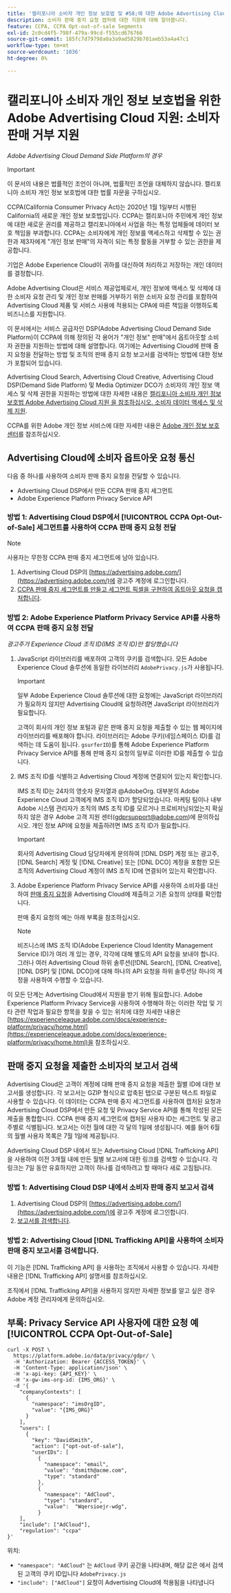```yaml
---
title: '캘리포니아 소비자 개인 정보 보호법 및 #58;에 대한 Adobe Advertising Cloud 지원 소비자 판매 중지 지원'
description: 소비자 판매 중지 요청 캡처에 대한 지원에 대해 알아봅니다.
feature: CCPA, CCPA Opt-out-of-sale Segments
exl-id: 2c0cd4f5-798f-479a-99cd-f555cd676766
source-git-commit: 185fc7d79798a0a3a9ad5829b701aeb53a4a47c1
workflow-type: tm+mt
source-wordcount: '1036'
ht-degree: 0%

---
```


# 캘리포니아 소비자 개인 정보 보호법을 위한 Adobe Advertising Cloud 지원: 소비자 판매 거부 지원

*Adobe Advertising Cloud Demand Side Platform의 경우*

>[!IMPORTANT]
>
>이 문서의 내용은 법률적인 조언이 아니며, 법률적인 조언을 대체하지 않습니다. 캘리포니아 소비자 개인 정보 보호법에 대한 법률 자문을 구하십시오.

CCPA(California Consumer Privacy Act)는 2020년 1월 1일부터 시행된 California의 새로운 개인 정보 보호법입니다. CCPA는 캘리포니아 주민에게 개인 정보에 대한 새로운 권리를 제공하고 캘리포니아에서 사업을 하는 특정 업체들에 데이터 보호 책임을 부과합니다. CCPA는 소비자에게 개인 정보를 액세스하고 삭제할 수 있는 권한과 제3자에게 &quot;개인 정보 판매&quot;의 자격이 되는 특정 활동을 거부할 수 있는 권한을 제공합니다.

기업은 Adobe Experience Cloud이 귀하를 대신하여 처리하고 저장하는 개인 데이터를 결정합니다.

Adobe Advertising Cloud은 서비스 제공업체로서, 개인 정보에 액세스 및 삭제에 대한 소비자 요청 관리 및 개인 정보 판매를 거부하기 위한 소비자 요청 관리를 포함하여 Advertising Cloud 제품 및 서비스 사용에 적용되는 CPA에 따른 책임을 이행하도록 비즈니스를 지원합니다.

이 문서에서는 서비스 공급자인 DSP(Adobe Advertising Cloud Demand Side Platform)이 CCPA에 의해 정의된 각 용어가 &quot;개인 정보&quot; 판매&quot;에서 옵트아웃할 소비자 권한을 지원하는 방법에 대해 설명합니다. 여기에는 Advertising Cloud에 판매 중지 요청을 전달하는 방법 및 조직의 판매 중지 요청 보고서를 검색하는 방법에 대한 정보가 포함되어 있습니다.

Advertising Cloud Search, Advertising Cloud Creative, Advertising Cloud DSP(Demand Side Platform) 및 Media Optimizer DCO가 소비자의 개인 정보 액세스 및 삭제 권한을 지원하는 방법에 대한 자세한 내용은 [캘리포니아 소비자 개인 정보 보호법 Adobe Advertising Cloud 지원 을 참조하십시오. 소비자 데이터 액세스 및 삭제 지원](/help/privacy/ad-cloud-ccpa-access-delete.md).

CCPA를 위한 Adobe 개인 정보 서비스에 대한 자세한 내용은 [Adobe 개인 정보 보호 센터](https://www.adobe.com/privacy/ccpa.html)를 참조하십시오.

## Advertising Cloud에 소비자 옵트아웃 요청 통신

다음 중 하나를 사용하여 소비자 판매 중지 요청을 전달할 수 있습니다.

* Advertising Cloud DSP에서 만든 CCPA 판매 중지 세그먼트
* Adobe Experience Platform Privacy Service API

### 방법 1: Advertising Cloud DSP에서 [!UICONTROL CCPA Opt-Out-of-Sale] 세그먼트를 사용하여 CCPA 판매 중지 요청 전달

>[!NOTE]
>
>사용자는 무한정 CCPA 판매 중지 세그먼트에 남아 있습니다.

1. Advertising Cloud DSP의 [https://advertising.adobe.com/](https://advertising.adobe.com/)에 광고주 계정에 로그인합니다.
1. [CCPA 판매 중지 세그먼트를 만들고 세그먼트 픽셀을 구현하여 옵트아웃 요청을 캡처합니다](/help/dsp/audiences/ccpa-opt-out-segment-create.md).

### 방법 2: Adobe Experience Platform Privacy Service API를 사용하여 CCPA 판매 중지 요청 전달

*광고주가 Experience Cloud 조직 ID(IMS 조직 ID)만 할당했습니다*

1. JavaScript 라이브러리를 배포하여 고객의 쿠키를 검색합니다. 모든 Adobe Experience Cloud 솔루션에 동일한 라이브러리 `AdobePrivacy.js`가 사용됩니다.

   >[!IMPORTANT]
   >
   >일부 Adobe Experience Cloud 솔루션에 대한 요청에는 JavaScript 라이브러리가 필요하지 않지만 Advertising Cloud에 요청하려면 JavaScript 라이브러리가 필요합니다.

   고객이 회사의 개인 정보 포털과 같은 판매 중지 요청을 제출할 수 있는 웹 페이지에 라이브러리를 배포해야 합니다. 라이브러리는 Adobe 쿠키(네임스페이스 ID)를 검색하는 데 도움이 됩니다. `gsurferID`)를 통해 Adobe Experience Platform Privacy Service API를 통해 판매 중지 요청의 일부로 이러한 ID를 제출할 수 있습니다.

1. IMS 조직 ID를 식별하고 Advertising Cloud 계정에 연결되어 있는지 확인합니다.

   IMS 조직 ID는 24자의 영숫자 문자열과 @AdobeOrg. 대부분의 Adobe Experience Cloud 고객에게 IMS 조직 ID가 할당되었습니다. 마케팅 팀이나 내부 Adobe 시스템 관리자가 조직의 IMS 조직 ID를 모르거나 프로비저닝되었는지 확실하지 않은 경우 Adobe 고객 지원 센터(gdprsupport@adobe.com)에 문의하십시오. 개인 정보 API에 요청을 제출하려면 IMS 조직 ID가 필요합니다.

   >[!IMPORTANT]
   >
   >회사의 Advertising Cloud 담당자에게 문의하여 [!DNL DSP] 계정 또는 광고주, [!DNL Search] 계정 및 [!DNL Creative] 또는 [!DNL DCO] 계정을 포함한 모든 조직의 Advertising Cloud 계정이 IMS 조직 ID에 연결되어 있는지 확인합니다.

1. Adobe Experience Platform Privacy Service API를 사용하여 소비자를 대신하여 [판매 중지 요청](https://experienceleague.adobe.com/docs/experience-platform/privacy/api/consent.html)을 Advertising Cloud에 제출하고 기존 요청의 상태를 확인합니다.

   판매 중지 요청의 예는 아래 부록을 참조하십시오.

   >[!NOTE]
   비즈니스에 IMS 조직 ID(Adobe Experience Cloud Identity Management Service ID)가 여러 개 있는 경우, 각각에 대해 별도의 API 요청을 보내야 합니다. 그러나 여러 Advertising Cloud 하위 솔루션([!DNL Search], [!DNL Creative], [!DNL DSP] 및 [!DNL DCO])에 대해 하나의 API 요청을 하위 솔루션당 하나의 계정을 사용하여 수행할 수 있습니다.

이 모든 단계는 Advertising Cloud에서 지원을 받기 위해 필요합니다. Adobe Experience Platform Privacy Service을 사용하여 수행해야 하는 이러한 작업 및 기타 관련 작업과 필요한 항목을 찾을 수 있는 위치에 대한 자세한 내용은 [https://experienceleague.adobe.com/docs/experience-platform/privacy/home.html](https://experienceleague.adobe.com/docs/experience-platform/privacy/home.html)을 참조하십시오.

## 판매 중지 요청을 제출한 소비자의 보고서 검색

Advertising Cloud은 고객이 계정에 대해 판매 중지 요청을 제출한 월별 ID에 대한 보고서를 생성합니다. 각 보고서는 GZIP 형식으로 압축된 탭으로 구분된 텍스트 파일로 사용할 수 있습니다. 이 데이터는 CCPA 판매 중지 세그먼트를 사용하여 캡처된 요청과 Advertising Cloud DSP에서 만든 요청 및 Privacy Service API를 통해 작성된 모든 제출을 통합합니다. CCPA 판매 중지 세그먼트에 캡처된 사용자 ID는 세그먼트 및 광고주별로 식별됩니다. 보고서는 이전 월에 대한 각 달의 1일에 생성됩니다. 예를 들어 6월의 월별 사용자 목록은 7월 1일에 제공됩니다.

Advertising Cloud DSP 내에서 또는 Advertising Cloud [!DNL Trafficking API]을 사용하여 이전 3개월 내에 만든 월별 보고서에 대한 링크를 검색할 수 있습니다. 각 링크는 7일 동안 유효하지만 고객이 하나를 검색하려고 할 때마다 새로 고침됩니다.

### 방법 1: Advertising Cloud DSP 내에서 소비자 판매 중지 보고서 검색

1. Advertising Cloud DSP의 [https://advertising.adobe.com/](https://advertising.adobe.com/)에 광고주 계정에 로그인합니다.
1. [보고서를 검색합니다](/help/dsp/audiences/ccpa-opt-out-segment-report-retrieve.md).

### 방법 2: Advertising Cloud [!DNL Trafficking API]을 사용하여 소비자 판매 중지 보고서를 검색합니다.

이 기능은 [!DNL Trafficking API] 을 사용하는 조직에서 사용할 수 있습니다. 자세한 내용은 [!DNL Trafficking API] 설명서를 참조하십시오.

조직에서 [!DNL Trafficking API]을 사용하지 않지만 자세한 정보를 알고 싶은 경우 Adobe 계정 관리자에게 문의하십시오.

## 부록: Privacy Service API 사용자에 대한 요청 예 [!UICONTROL CCPA Opt-Out-of-Sale]

```
curl -X POST \
  https://platform.adobe.io/data/privacy/gdpr/ \
  -H 'Authorization: Bearer {ACCESS_TOKEN}' \
  -H 'Content-Type: application/json' \
  -H 'x-api-key: {API_KEY}' \
  -H 'x-gw-ims-org-id: {IMS_ORG}' \
  -d '{
    "companyContexts": [
      {
        "namespace": "imsOrgID",
        "value": "{IMS_ORG}"
      }
    ],
    "users": [
      {
        "key": "DavidSmith",
        "action": ["opt-out-of-sale"],
        "userIDs": [
          {
            "namespace": "email",
            "value": "dsmith@acme.com",
            "type": "standard"
          },
          {
            "namespace": "AdCloud",
            "type": "standard",
            "value":  "Wqersioejr-wdg",
          }
    ],
    "include": ["AdCloud"],
    "regulation": "ccpa"
}'
```

위치:

* `"namespace": "AdCloud"` 는  `AdCloud` 쿠키 공간을 나타내며, 해당 값은 에서 검색된 고객의 쿠키 ID입니다  `AdobePrivacy.js`
* `"include": ["AdCloud"]` 요청이 Advertising Cloud에 적용됨을 나타냅니다
